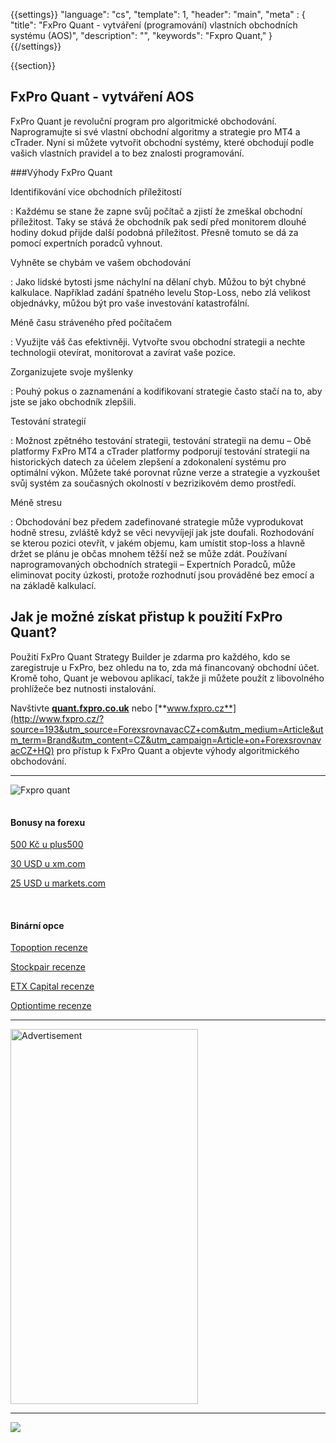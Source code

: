 {{settings}}
  "language": "cs",
  "template": 1,
  "header": "main",
  "meta" : {
    "title": "FxPro Quant - vytváření (programování) vlastních obchodních systému (AOS)",
    "description": "",
    "keywords": "Fxpro Quant,"
  }
{{/settings}}

<div class="row">
<div class="col-md-9" role="main" markdown="1">

{{section}}


## FxPro Quant - vytváření AOS

FxPro Quant je revoluční program pro algoritmické obchodování. Naprogramujte si své vlastní obchodní algoritmy a strategie pro MT4 a cTrader. Nyní si můžete vytvořit obchodní systémy, které obchodují podle vašich vlastních pravidel a to bez znalosti programování.

###Výhody FxPro Quant

Identifikování vice obchodních příležitostí

:    Každému se stane že zapne svůj počítač a zjistí že zmeškal obchodní příležitost. Taky se stává že obchodník pak sedí před monitorem dlouhé hodiny dokud přijde další podobná příležitost. Přesně tomuto se dá za pomocí expertních poradců vyhnout.

Vyhněte se chybám ve vašem obchodování 

:    Jako lidské bytosti jsme náchylní na dělaní chyb. Můžou to být chybné kalkulace. Například zadání špatného levelu Stop-Loss, nebo zlá velikost objednávky, můžou být pro vaše investování katastrofální.

Méně času stráveného před počítačem

:    Využijte váš čas efektivněji. Vytvořte svou obchodní strategii a nechte technologii otevírat, monitorovat a zavírat vaše pozice.
 

Zorganizujete svoje myšlenky
 
:    Pouhý pokus o zaznamenání a kodifikovaní strategie často stačí na to, aby jste se jako obchodník zlepšili.


Testování strategií

:    Možnost zpětného testování strategii, testování strategii na demu – Obě platformy FxPro MT4 a cTrader platformy podporují testování strategií na historických datech za účelem zlepšení a zdokonalení systému pro optimální výkon. Můžete také porovnat různe verze a strategie a vyzkoušet svůj systém za současných okolností v bezrizikovém demo prostředí.

Méně stresu

:    Obchodování bez předem zadefinované strategie může vyprodukovat hodně stresu, zvláště když se věci nevyvíjejí jak jste doufali. Rozhodování se kterou pozici otevřít, v jakém objemu, kam umístit stop-loss a hlavně držet se plánu je občas mnohem těžší než se může zdát. Používaní naprogramovaných obchodních strategii – Expertních Poradců, může eliminovat pocity úzkosti, protože rozhodnutí jsou prováděné bez emocí a na základě kalkulací.

 
## Jak je možné získat přistup k použití FxPro Quant?
 
Použití FxPro Quant Strategy Builder je zdarma pro každého, kdo se zaregistruje u FxPro, bez ohledu na to, zda má financovaný obchodní účet. Kromě toho, Quant je webovou aplikací, takže ji můžete použít z libovolného prohlížeče bez nutnosti instalování.

Navštivte [**quant.fxpro.co.uk**]( http://quant.fxpro.co.uk/?source=193&utm_source=ForexsrovnavacCZ+com&utm_medium=Article&utm_term=Brand&utm_content=CZ&utm_campaign=Article+on+ForexsrovnavacCZ+HQ) nebo [**www.fxpro.cz**](http://www.fxpro.cz/?source=193&utm_source=ForexsrovnavacCZ+com&utm_medium=Article&utm_term=Brand&utm_content=CZ&utm_campaign=Article+on+ForexsrovnavacCZ+HQ) pro přístup k FxPro Quant a objevte výhody algoritmického obchodování.

- - -
![Fxpro quant](http://blog.forexsrovnavac.cz/wp-content/uploads/2015/11/Quant-Screenshot-1024x542.png)

</div>
<div class="col-md-3" markdown="1">
<div class="well" markdown="1" style="margin-top: 2.5em">

#### Bonusy na forexu

[500 Kč u plus500](http://www.forexsrovnavac.cz/plus500 "plus500")

[30 USD u xm.com](http://www.forexsrovnavac.cz/xm-xemarkets-com "XM.com")

[25 USD u markets.com](http://www.forexsrovnavac.cz/markets-com-recenze "markets.com")

<br>

#### Binární opce

[Topoption recenze](http://www.forexsrovnavac.cz/topoption "TopOption recenze")

[Stockpair recenze](http://www.forexsrovnavac.cz/stockpair "Stockapair recenze")

[ETX Capital recenze](http://www.forexsrovnavac.cz/etx-capital-zkusenosti "ETX Capital recenze")

[Optiontime recenze](http://www.forexsrovnavac.cz/optiontime "OptionTime recenze")


</div>


- - -

<SCRIPT language='JavaScript1.1' SRC="https://ad.doubleclick.net/ddm/adj/N8017.2070109FOREXSROVNAVAC.CZ/B9072665.122768029;sz=300x600;ord={{@timestamp}}?"></SCRIPT><NOSCRIPT><A HREF="https://ad.doubleclick.net/ddm/jump/N8017.2070109FOREXSROVNAVAC.CZ/B9072665.122768029;sz=300x600;ord={{@timestamp}}?"><IMG SRC="https://ad.doubleclick.net/ddm/ad/N8017.2070109FOREXSROVNAVAC.CZ/B9072665.122768029;sz=300x600;ord={{@timestamp}}?" BORDER=0 WIDTH=300 HEIGHT=600 ALT="Advertisement"></A></NOSCRIPT>

- - -

<a href="http://blog.forexsrovnavac.cz/plus500cz"  target="_blank">
 <img src="http://blog.forexsrovnavac.cz/wp-content/uploads/2014/10/informace.png" width="" height=""/>
</a>

</div>
</div>
